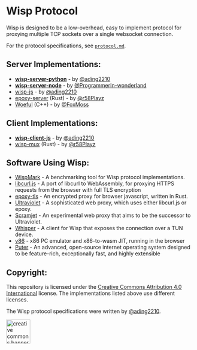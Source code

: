 # Wisp Protocol
Wisp is designed to be a low-overhead, easy to implement protocol for proxying multiple TCP sockets over a single websocket connection.

For the protocol specifications, see [`protocol.md`](https://github.com/MercuryWorkshop/wisp-protocol/blob/main/protocol.md).

## Server Implementations:
- **[wisp-server-python](https://github.com/MercuryWorkshop/wisp-server-python)** - by [@ading2210](https://github.com/ading2210)
- **[wisp-server-node](https://github.com/MercuryWorkshop/wisp-server-node)** - by [@ProgrammerIn-wonderland](https://github.com/ProgrammerIn-wonderland)
- [wisp-js](https://github.com/MercuryWorkshop/wisp-client-js/tree/rewrite) - by [@ading2210](https://github.com/ading2210)
- [epoxy-server](https://github.com/MercuryWorkshop/epoxy-tls/tree/multiplexed/server) (Rust) - by [@r58Playz](https://github.com/r58Playz)
- [Woeful](https://github.com/MercuryWorkshop/woeful) (C++) - by [@FoxMoss](https://github.com/MercuryWorkshop/woeful)

## Client Implementations:
- **[wisp-client-js](https://github.com/MercuryWorkshop/wisp-client-js)** - by [@ading2210](https://github.com/ading2210)
- [wisp-mux](https://crates.io/crates/wisp-mux) (Rust) - by [@r58Playz](https://github.com/r58Playz)

## Software Using Wisp:
- [WispMark](https://github.com/MercuryWorkshop/wispmark) - A benchmarking tool for Wisp protocol implementations.
- [libcurl.js](https://github.com/ading2210/libcurl.js) - A port of libcurl to WebAssembly, for proxying HTTPS requests from the browser with full TLS encryption
- [epoxy-tls](https://github.com/MercuryWorkshop/epoxy-tls) - An encrypted proxy for browser javascript, written in Rust.
- [Ultraviolet](https://github.com/titaniumnetwork-dev/Ultraviolet) - A sophisticated web proxy, which uses either libcurl.js or epoxy. 
- [Scramjet](https://github.com/MercuryWorkshop/scramjet) - An experimental web proxy that aims to be the successor to Ultraviolet.
- [Whisper](https://github.com/MercuryWorkshop/Whisper) - A client for Wisp that exposes the connection over a TUN device.
- [v86](https://github.com/copy/v86) - x86 PC emulator and x86-to-wasm JIT, running in the browser
- [Puter](https://github.com/HeyPuter/puter/) - An advanced, open-source internet operating system designed to be feature-rich, exceptionally fast, and highly extensible

## Copyright:
This repository is licensed under the [Creative Commons Attribution 4.0 International](https://github.com/MercuryWorkshop/wisp-protocol/blob/main/LICENSE) license. The implementations listed above use different licenses.

The Wisp protocol specifications were written by [@ading2210](https://github.com/ading2210).

<img src="https://mirrors.creativecommons.org/presskit/buttons/88x31/png/by.png" alt="creative commons banner" height="64px"/>
